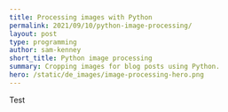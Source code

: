 ```yaml
---
title: Processing images with Python
permalink: 2021/09/10/python-image-processing/
layout: post
type: programming
author: sam-kenney
short_title: Python image processing
summary: Cropping images for blog posts using Python.
hero: /static/de_images/image-processing-hero.png
---
```


Test
